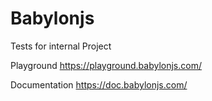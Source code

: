 # Babylonjs
Tests for internal Project

Playground
https://playground.babylonjs.com/

Documentation
https://doc.babylonjs.com/

